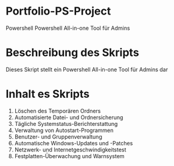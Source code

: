 # Portfolio-PS-Project
Powershell Powershell All-in-one Tool für Admins 
 
# Beschreibung des Skripts
Dieses Skript stellt ein Powershell All-in-one Tool für Admins dar

# Inhalt es Skripts
1. Löschen des Temporären Ordners
2. Automatisierte Datei- und Ordnersicherung
3. Tägliche Systemstatus-Berichterstattung
4. Verwaltung von Autostart-Programmen
5.  Benutzer- und Gruppenverwaltung
6.  Automatische Windows-Updates und -Patches
7.  Netzwerk- und Internetgeschwindigkeitstest
8.  Festplatten-Überwachung und Warnsystem
